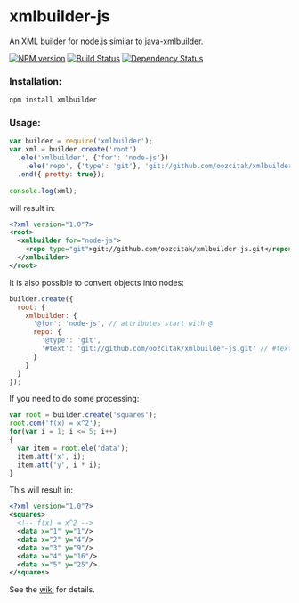 # xmlbuilder-js

An XML builder for [node.js](http://nodejs.org/) similar to 
[java-xmlbuilder](http://code.google.com/p/java-xmlbuilder/).

[![NPM version](https://badge.fury.io/js/xmlbuilder.png)](http://badge.fury.io/js/xmlbuilder)
[![Build Status](https://secure.travis-ci.org/oozcitak/xmlbuilder-js.png)](http://travis-ci.org/oozcitak/xmlbuilder-js)
[![Dependency Status](https://david-dm.org/oozcitak/xmlbuilder-js.png)](https://david-dm.org/oozcitak/xmlbuilder-js)

### Installation:

``` sh
npm install xmlbuilder
```

### Usage:

``` js
var builder = require('xmlbuilder');
var xml = builder.create('root')
  .ele('xmlbuilder', {'for': 'node-js'})
    .ele('repo', {'type': 'git'}, 'git://github.com/oozcitak/xmlbuilder-js.git')
  .end({ pretty: true});
    
console.log(xml);
```

will result in:

``` xml
<?xml version="1.0"?>
<root>
  <xmlbuilder for="node-js">
    <repo type="git">git://github.com/oozcitak/xmlbuilder-js.git</repo>
  </xmlbuilder>
</root>
```

It is also possible to convert objects into nodes:

``` js
builder.create({
  root: {
    xmlbuilder: {
      '@for': 'node-js', // attributes start with @
      repo: {
        '@type': 'git',
        '#text': 'git://github.com/oozcitak/xmlbuilder-js.git' // #text denotes element text
      }
    }
  }
});
```

If you need to do some processing:

``` js
var root = builder.create('squares');
root.com('f(x) = x^2');
for(var i = 1; i <= 5; i++)
{
  var item = root.ele('data');
  item.att('x', i);
  item.att('y', i * i);
}
```

This will result in:

``` xml
<?xml version="1.0"?>
<squares>
  <!-- f(x) = x^2 -->
  <data x="1" y="1"/>
  <data x="2" y="4"/>
  <data x="3" y="9"/>
  <data x="4" y="16"/>
  <data x="5" y="25"/>
</squares>
```

See the [wiki](https://github.com/oozcitak/xmlbuilder-js/wiki) for details.
